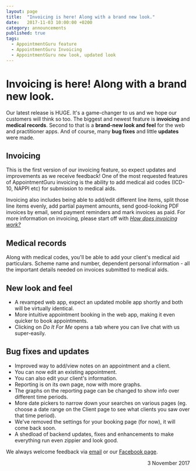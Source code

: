 ```yaml
---
layout: page
title:  "Invoicing is here! Along with a brand new look."
date:   2017-11-03 10:00:00 +0200
category: announcements
published: true
tags:
  - AppointmentGuru feature
  - AppointmentGuru Invoicing
  - AppointmentGuru new look, updated look
---
```

# Invoicing is here! Along with a brand new look.

Our latest release is HUGE. It's a game-changer to us and we hope our customers will think so too. The biggest and newest feature is **invoicing** and **medical records**. Second to that is a **brand-new look and feel** for the web and practitioner apps. And of course, many **bug fixes** and little **updates** were made.

## Invoicing

This is the first version of our invoicing feature, so expect updates and improvements as we receive feedback! One of the most requested features of AppointmentGuru invoicing is the ability to add medical aid codes (ICD-10, NAPPI etc) for submission to medical aids.

Invoicing also includes being able to add/edit different line items, split those line items evenly, add partial payment amounts, send good-looking PDF invoices by email, send payment reminders and mark invoices as paid. For more information on invoicing, please start off with *[How does invoicing work?](/help/how-does-invoicing-work/)*

## Medical records

Along with medical codes, you'll be able to add your client's medical aid particulars. Scheme name and number, dependent personal information - all the important details needed on invoices submitted to medical aids.

## New look and feel

* A revamped web app, expect an updated mobile app shortly and both will be virtually identical.
* More intuitive appointment booking in the web app, making it even quicker to book appointments.
* Clicking on *Do It For Me* opens a tab where you can live chat with us super-easily.

## Bug fixes and updates

* Improved way to add/view notes on an appointment and a client.
* You can now edit an existing appointment.
* You can also edit your client's information.
* Reporting is on its own page, now with more graphs.
* The graphs on the reporting page can be changed to show info over different time periods.
* More date pickers to narrow down your searches on various pages (eg. choose a date range on the Client page to see what clients you saw over that time period).
* We've removed the settings for your booking page (for now), it will come back soon.
* A shedload of backend updates, fixes and enhancements to make everything run even zippier and look good.

We always welcome feedback via [email](mailto:support@appointmentguru.co) or our [Facebook page](https://www.facebook.com/appointmentguru/).

<div style="text-align: right">3 November 2017</div>
